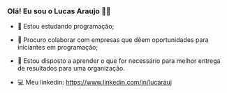 ### Olá! Eu sou o Lucas Araujo 👋😋

- 📖 Estou estudando programação;

- 👯 Procuro colaborar com empresas que dêem oportunidades para iniciantes em programação;

- 🤔 Estou disposto a aprender o que for necessário para melhor entrega de resultados para uma organização.  

- 💻 Meu linkedin: https://www.linkedin.com/in/lucarauj
